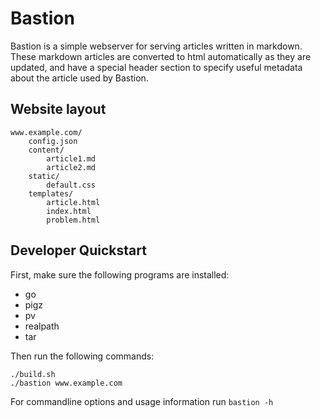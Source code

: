 # Bastion
Bastion is a simple webserver for serving articles written in markdown. These markdown
articles are converted to html automatically as they are updated, and have a special
header section to specify useful metadata about the article used by Bastion.

## Website layout
```
www.example.com/
    config.json
    content/
        article1.md
        article2.md
    static/
        default.css
    templates/
        article.html
        index.html
        problem.html
```

## Developer Quickstart
First, make sure the following programs are installed:
- go
- pigz
- pv
- realpath
- tar

Then run the following commands:
```
./build.sh
./bastion www.example.com
```
For commandline options and usage information run `bastion -h`
